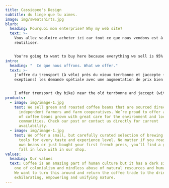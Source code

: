 ```yaml
---
title: Cassiopee's Design
subtitle: du linge que tu aimes.
image: img/sweatshirts.jpg
blurb:
  heading: Pourquoi mon enterprise? Why my web site?
  text: >-
    Vous allez vouloire acheter ici car tout ce que nous vendons est à 95%
    réutiliser. 


    You're going to want to buy here because everything we sell is 95% reused.
intro:
  heading: "  Ce que nous offrons. What we offer."
  text: >-
    j'offre du trensport (à vélo) près du vieux terrbonne et jaccepte (avec
    exeptions) les demande spétiale avec une augmentation de prix bien sur.


    I offer trensport (by bike) near the old terrbonne and jaccept (with exceptions) the special request with a price increase of course.
products:
  - image: img/image-1.jpg
    text: We sell green and roasted coffee beans that are sourced directly from
      independent farmers and farm cooperatives. We’re proud to offer a variety
      of coffee beans grown with great care for the environment and local
      communities. Check our post or contact us directly for current
      availability.
  - image: img/image-1.jpg
    text: We offer a small, but carefully curated selection of brewing gear and
      tools for every taste and experience level. No matter if you roast your
      own beans or just bought your first french press, you’ll find a gadget to
      fall in love with in our shop.
values:
  heading: Our values
  text: Coffee is an amazing part of human culture but it has a dark side too –
    one of colonialism and mindless abuse of natural resources and human lives.
    We want to turn this around and return the coffee trade to the drink’s
    exhilarating, empowering and unifying nature.
---
```

